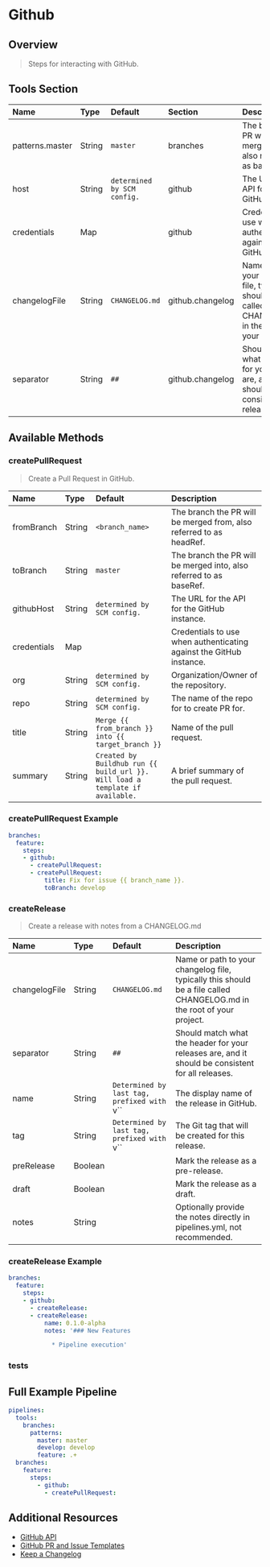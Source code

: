 # Github

## Overview

> Steps for interacting with GitHub.

## Tools Section

| Name            | Type   | Default                     | Section          | Description                                                                                                           |
|:----------------|:-------|:----------------------------|:-----------------|:----------------------------------------------------------------------------------------------------------------------|
| patterns.master | String | `master`                    | branches         | The branch the PR will be merged into, also referred to as baseRef.                                                   |
| host            | String | `determined by SCM config.` | github           | The URL for the API for the GitHub instance.                                                                          |
| credentials     | Map    |                             | github           | Credentials to use when authenticating against the GitHub instance.                                                   |
| changelogFile   | String | `CHANGELOG.md`              | github.changelog | Name or path to your changelog file, typically this should be a file called CHANGELOG.md in the root of your project. |
| separator       | String | `##`                        | github.changelog | Should match what the header for your releases are, and it should be consistent for all releases.                     |

## Available Methods

### createPullRequest

> Create a Pull Request in GitHub.

| Name        | Type   | Default                                                                       | Description                                                         |
|:------------|:-------|:------------------------------------------------------------------------------|:--------------------------------------------------------------------|
| fromBranch  | String | `<branch_name>`                                                               | The branch the PR will be merged from, also referred to as headRef. |
| toBranch    | String | `master`                                                                      | The branch the PR will be merged into, also referred to as baseRef. |
| githubHost  | String | `determined by SCM config.`                                                   | The URL for the API for the GitHub instance.                        |
| credentials | Map    |                                                                               | Credentials to use when authenticating against the GitHub instance. |
| org         | String | `determined by SCM config.`                                                   | Organization/Owner of the repository.                               |
| repo        | String | `determined by SCM config.`                                                   | The name of the repo for to create PR for.                          |
| title       | String | `Merge {{ from_branch }} into {{ target_branch }}`                            | Name of the pull request.                                           |
| summary     | String | `Created by Buildhub run {{ build_url }}. Will load a template if available.` | A brief summary of the pull request.                                |

### createPullRequest Example

```yaml
branches:
  feature:
    steps:
    - github:
      - createPullRequest:
      - createPullRequest:
          title: Fix for issue {{ branch_name }}.
          toBranch: develop
```

### createRelease

> Create a release with notes from a CHANGELOG.md

| Name          | Type    | Default                                     | Description                                                                                                           |
|:--------------|:--------|:--------------------------------------------|:----------------------------------------------------------------------------------------------------------------------|
| changelogFile | String  | `CHANGELOG.md`                              | Name or path to your changelog file, typically this should be a file called CHANGELOG.md in the root of your project. |
| separator     | String  | `##`                                        | Should match what the header for your releases are, and it should be consistent for all releases.                     |
| name          | String  | `Determined by last tag, prefixed with `v`` | The display name of the release in GitHub.                                                                            |
| tag           | String  | `Determined by last tag, prefixed with `v`` | The Git tag that will be created for this release.                                                                    |
| preRelease    | Boolean |                                             | Mark the release as a pre-release.                                                                                    |
| draft         | Boolean |                                             | Mark the release as a draft.                                                                                          |
| notes         | String  |                                             | Optionally provide the notes directly in pipelines.yml, not recommended.                                              |

### createRelease Example

```yaml
branches:
  feature:
    steps:
    - github:
      - createRelease:
      - createRelease:
          name: 0.1.0-alpha
          notes: '### New Features

            * Pipeline execution'
```

### tests

## Full Example Pipeline

```yaml
pipelines:
  tools:
    branches:
      patterns:
        master: master
        develop: develop
        feature: .+
  branches:
    feature:
      steps:
        - github:
          - createPullRequest:
```

## Additional Resources

* [GitHub API](https://developer.github.com)
* [GitHub PR and Issue Templates](https://github.com/blog/2111-issue-and-pull-request-templates)
* [Keep a Changelog](http://keepachangelog.com/en/1.0.0/)